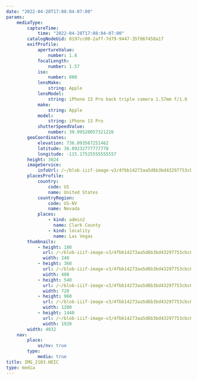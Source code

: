 ```yaml
---
date: "2022-04-28T17:08:04-07:00"
params:
    mediaType:
        captureTime:
            time: "2022-04-28T17:08:04-07:00"
        catalogNodeUid: 0197cc00-2aff-7d79-9447-35f86f458a17
        exifProfile:
            apertureValue:
                number: 1.8
            focalLength:
                number: 1.57
            iso:
                number: 800
            lensMake:
                string: Apple
            lensModel:
                string: iPhone 13 Pro back triple camera 1.57mm f/1.8
            make:
                string: Apple
            model:
                string: iPhone 13 Pro
            shutterSpeedValue:
                number: 39.99520057321226
        geoCoordinates:
            elevation: 736.093567251462
            latitude: 36.09232777777778
            longitude: -115.17525555555557
        height: 3024
        imageService:
            infoUrl: /~/blob-iiif-image-v3/4fbb14273aa5d6b3bd43297753cbc639be1436dec194b95b87ff0a038601c76b/info.json
        placesProfile:
            country:
                code: US
                name: United States
            countryRegion:
                code: US-NV
                name: Nevada
            places:
                - kind: admin2
                  name: Clark County
                - kind: locality
                  name: Las Vegas
        thumbnails:
            - height: 180
              url: /~/blob-iiif-image-v3/4fbb14273aa5d6b3bd43297753cbc639be1436dec194b95b87ff0a038601c76b/full/240%2C180/0/default.jpg
              width: 240
            - height: 360
              url: /~/blob-iiif-image-v3/4fbb14273aa5d6b3bd43297753cbc639be1436dec194b95b87ff0a038601c76b/full/480%2C360/0/default.jpg
              width: 480
            - height: 540
              url: /~/blob-iiif-image-v3/4fbb14273aa5d6b3bd43297753cbc639be1436dec194b95b87ff0a038601c76b/full/720%2C540/0/default.jpg
              width: 720
            - height: 960
              url: /~/blob-iiif-image-v3/4fbb14273aa5d6b3bd43297753cbc639be1436dec194b95b87ff0a038601c76b/full/1280%2C960/0/default.jpg
              width: 1280
            - height: 1440
              url: /~/blob-iiif-image-v3/4fbb14273aa5d6b3bd43297753cbc639be1436dec194b95b87ff0a038601c76b/full/1920%2C1440/0/default.jpg
              width: 1920
        width: 4032
    nav:
        place:
            us/nv: true
        type:
            media: true
title: IMG_2103.HEIC
type: media
---
```

